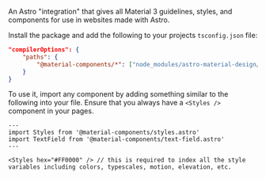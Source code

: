 An Astro "integration" that gives all Material 3 guidelines, styles, and components for use in websites made with Astro.

Install the package and add the following to your projects `tsconfig.json` file:
```json
"compilerOptions": {
    "paths": {
        "@material-components/*": ["node_modules/astro-material-design/components/*"]
    }
}
```

To use it, import any component by adding something similar to the following into your file. Ensure that you always have a `<Styles />` component in your pages.
```tsx
---
import Styles from '@material-components/styles.astro'
import TextField from '@material-components/text-field.astro'
---

<Styles hex="#FF0000" /> // this is required to index all the style variables including colors, typescales, motion, elevation, etc.
```